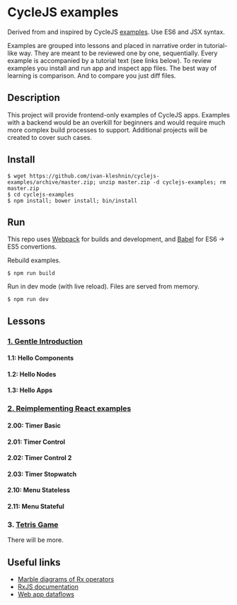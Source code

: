 # CycleJS examples

Derived from and inspired by CycleJS [examples](https://github.com/staltz/cycle/tree/master/examples/).
Use ES6 and JSX syntax.

Examples are grouped into lessons and placed in narrative order in tutorial-like way.
They are meant to be reviewed one by one, sequentially. Every example is accompanied
by a tutorial text (see links below). To review examples you install and run app and inspect app files.
The best way of learning is comparison. And to compare you just diff files.

## Description

This project will provide frontend-only examples of CycleJS apps.
Examples with a backend would be an overkill for beginners and would require much more complex build
processes to support. Additional projects will be created to cover such cases.

## Install

```
$ wget https://github.com/ivan-kleshnin/cyclejs-examples/archive/master.zip; unzip master.zip -d cyclejs-examples; rm master.zip
$ cd cyclejs-examples
$ npm install; bower install; bin/install
```

## Run

This repo uses [Webpack](http://webpack.github.io/) for builds and development, and
[Babel](babeljs.io) for ES6 -> ES5 convertions.

Rebuild examples.
```
$ npm run build
```

Run in dev mode (with live reload). Files are served from memory.
```
$ npm run dev
```

## Lessons

### [1. Gentle Introduction](docs/lessons-1.md)

#### 1.1: Hello Components

#### 1.2: Hello Nodes

#### 1.3: Hello Apps

### [2. Reimplementing React examples](docs/lessons-2.md)

#### 2.00: Timer Basic

#### 2.01: Timer Control

#### 2.02: Timer Control 2

#### 2.03: Timer Stopwatch

#### 2.10: Menu Stateless

#### 2.11: Menu Stateful

### 3. [Tetris Game](https://github.com/ivan-kleshnin/tetris-cyclejs)

There will be more.

## Useful links

* [Marble diagrams of Rx operators](http://rxmarbles.com/)
* [RxJS documentation](https://github.com/Reactive-Extensions/RxJS/tree/master/doc)
* [Web app dataflows](https://github.com/Paqmind/dataflows)

